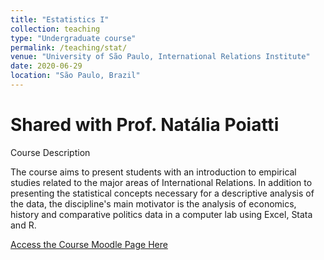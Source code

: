 ```yaml
---
title: "Estatistics I"
collection: teaching
type: "Undergraduate course"
permalink: /teaching/stat/
venue: "University of São Paulo, International Relations Institute"
date: 2020-06-29
location: "São Paulo, Brazil"
---
```

Shared with Prof. Natália Poiatti
======

Course Description

The course aims to present students with an introduction to empirical studies related to the major areas of International Relations. In addition to presenting the statistical concepts necessary for a descriptive analysis of the data, the discipline's main motivator is the analysis of economics, history and comparative politics data in a computer lab using Excel, Stata and R.


[Access the Course Moodle Page Here](https://edisciplinas.usp.br/course/view.php?id=73334)   
